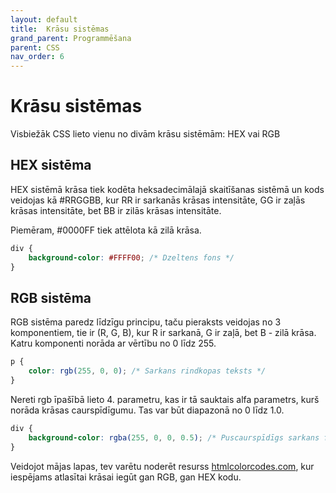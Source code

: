 ```yaml
---
layout: default
title:  Krāsu sistēmas
grand_parent: Programmēšana
parent: CSS
nav_order: 6
---
```


# Krāsu sistēmas

Visbiežāk CSS lieto vienu no divām krāsu sistēmām: HEX vai RGB

## HEX sistēma

HEX sistēmā krāsa tiek kodēta heksadecimālajā skaitīšanas sistēmā un kods veidojas kā #RRGGBB, kur RR ir sarkanās krāsas intensitāte, GG ir zaļās krāsas intensitāte, bet BB ir zilās krāsas intensitāte.

Piemēram, #0000FF tiek attēlota kā zilā krāsa.

~~~css
div {
    background-color: #FFFF00; /* Dzeltens fons */
}
~~~

## RGB sistēma

RGB sistēma paredz līdzīgu principu, taču pieraksts veidojas no 3 komponentiem, tie ir (R, G, B), kur R ir sarkanā, G ir zaļā, bet B - zilā krāsa. Katru komponenti norāda ar vērtību no 0 līdz 255.

~~~css
p {
    color: rgb(255, 0, 0); /* Sarkans rindkopas teksts */
}
~~~

Nereti rgb īpašībā lieto 4. parametru, kas ir tā sauktais alfa parametrs, kurš norāda krāsas caurspīdīgumu. Tas var būt diapazonā no 0 līdz 1.0.

~~~css
div {
    background-color: rgba(255, 0, 0, 0.5); /* Puscaurspīdīgs sarkans fons */
}
~~~

Veidojot mājas lapas, tev varētu noderēt resurss [htmlcolorcodes.com](https://htmlcolorcodes.com/color-picker/), kur iespējams atlasītai krāsai iegūt gan RGB, gan HEX kodu.